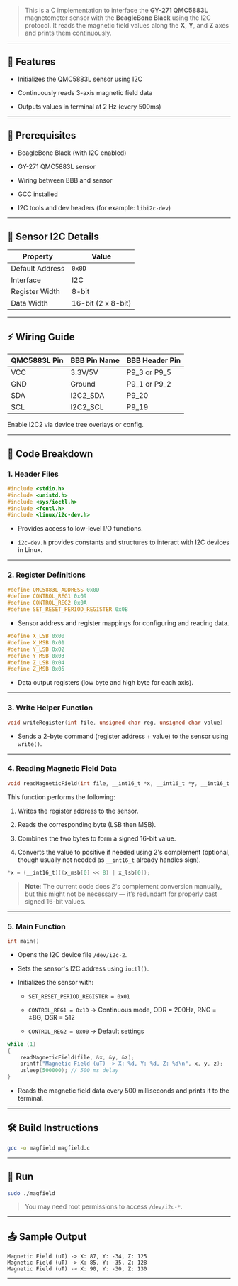 
>This is a C implementation to interface the **GY-271 QMC5883L** magnetometer sensor with the **BeagleBone Black** using the I2C protocol. It reads the magnetic field values along the **X**, **Y**, and **Z** axes and prints them continuously.

---

## 📌 Features

- Initializes the QMC5883L sensor using I2C
    
- Continuously reads 3-axis magnetic field data
    
- Outputs values in terminal at 2 Hz (every 500ms)
    

---

## 🧰 Prerequisites

- BeagleBone Black (with I2C enabled)
    
- GY-271 QMC5883L sensor
    
- Wiring between BBB and sensor
    
- GCC installed
    
- I2C tools and dev headers (for example: `libi2c-dev`)
    

---

## 🧠 Sensor I2C Details

|Property|Value|
|---|---|
|Default Address|`0x0D`|
|Interface|I2C|
|Register Width|8-bit|
|Data Width|16-bit (2 x 8-bit)|

---

## ⚡ Wiring Guide

|QMC5883L Pin|BBB Pin Name|BBB Header Pin|
|---|---|---|
|VCC|3.3V/5V|P9_3 or P9_5|
|GND|Ground|P9_1 or P9_2|
|SDA|I2C2_SDA|P9_20|
|SCL|I2C2_SCL|P9_19|

Enable I2C2 via device tree overlays or config.

---

## 🧾 Code Breakdown

### 1. Header Files

```c
#include <stdio.h>
#include <unistd.h>
#include <sys/ioctl.h>
#include <fcntl.h>
#include <linux/i2c-dev.h>
```

- Provides access to low-level I/O functions.
    
- `i2c-dev.h` provides constants and structures to interact with I2C devices in Linux.
    

---

### 2. Register Definitions

```c
#define QMC5883L_ADDRESS 0x0D
#define CONTROL_REG1 0x09
#define CONTROL_REG2 0x0A
#define SET_RESET_PERIOD_REGISTER 0x0B
```

- Sensor address and register mappings for configuring and reading data.
    

```c
#define X_LSB 0x00
#define X_MSB 0x01
#define Y_LSB 0x02
#define Y_MSB 0x03
#define Z_LSB 0x04
#define Z_MSB 0x05
```

- Data output registers (low byte and high byte for each axis).
    

---

### 3. Write Helper Function

```c
void writeRegister(int file, unsigned char reg, unsigned char value)
```

- Sends a 2-byte command (register address + value) to the sensor using `write()`.
    

---

### 4. Reading Magnetic Field Data

```c
void readMagneticField(int file, __int16_t *x, __int16_t *y, __int16_t *z)
```

This function performs the following:

1. Writes the register address to the sensor.
    
2. Reads the corresponding byte (LSB then MSB).
    
3. Combines the two bytes to form a signed 16-bit value.
    
4. Converts the value to positive if needed using 2's complement (optional, though usually not needed as `__int16_t` already handles sign).
    

```c
*x = (__int16_t)((x_msb[0] << 8) | x_lsb[0]);
```

> **Note**: The current code does 2's complement conversion manually, but this might not be necessary — it’s redundant for properly cast signed 16-bit values.

---

### 5. Main Function

```c
int main()
```

- Opens the I2C device file `/dev/i2c-2`.
    
- Sets the sensor's I2C address using `ioctl()`.
    
- Initializes the sensor with:
    
    - `SET_RESET_PERIOD_REGISTER = 0x01`
        
    - `CONTROL_REG1 = 0x1D` → Continuous mode, ODR = 200Hz, RNG = ±8G, OSR = 512
        
    - `CONTROL_REG2 = 0x00` → Default settings
        

```c
while (1)
{
    readMagneticField(file, &x, &y, &z);
    printf("Magnetic Field (uT) -> X: %d, Y: %d, Z: %d\n", x, y, z);
    usleep(500000); // 500 ms delay
}
```

- Reads the magnetic field data every 500 milliseconds and prints it to the terminal.

---

## 🛠 Build Instructions

```bash
gcc -o magfield magfield.c
```

---

## 🚀 Run

```bash
sudo ./magfield
```

> You may need root permissions to access `/dev/i2c-*`.

---

## 📤 Sample Output

```
Magnetic Field (uT) -> X: 87, Y: -34, Z: 125
Magnetic Field (uT) -> X: 85, Y: -35, Z: 128
Magnetic Field (uT) -> X: 90, Y: -30, Z: 130
```

---




